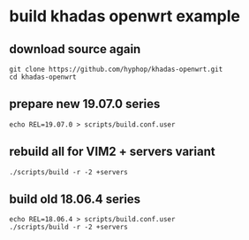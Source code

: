 # build khadas openwrt example

## download source again

    git clone https://github.com/hyphop/khadas-openwrt.git
    cd khadas-openwrt

## prepare new 19.07.0 series

    echo REL=19.07.0 > scripts/build.conf.user

## rebuild all for VIM2 + servers variant

    ./scripts/build -r -2 +servers

## build old 18.06.4 series

    echo REL=18.06.4 > scripts/build.conf.user
    ./scripts/build -r -2 +servers
